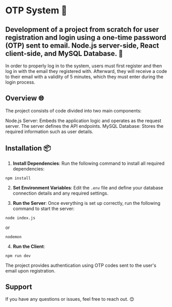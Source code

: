 # OTP System 🔑

## Development of a project from scratch for user registration and login using a one-time password (OTP) sent to email. Node.js server-side, React client-side, and MySQL Database. 🔨 

In order to properly log in to the system, users must first register and then log in with the email they registered with. Afterward, they will receive a code to their email with a validity of 5 minutes, which they must enter during the login process.

## Overview 🌐

The project consists of code divided into two main components:

Node.js Server: Embeds the application logic and operates as the request server. The server defines the API endpoints.
MySQL Database: Stores the required information such as user details.

## Installation 📦 

1. **Install Dependencies**: Run the following command to install all required dependencies:
```
npm install
```
2. **Set Environment Variables**: Edit the `.env` file and define your database connection details and any required settings.

3. **Run the Server**: Once everything is set up correctly, run the following command to start the server:

```
node index.js
```
or
```
nodemon
```

4. **Run the Client**: 
```
npm run dev
```

The project provides authentication using OTP codes sent to the user's email upon registration.

## Support

If you have any questions or issues, feel free to reach out. 😊

